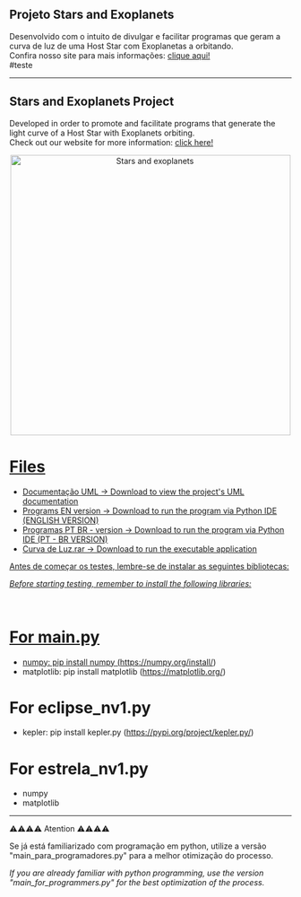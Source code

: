 ## Projeto Stars and Exoplanets 
Desenvolvido com o intuito de divulgar e facilitar programas que geram a curva de luz de uma Host Star com Exoplanetas a orbitando.
<br>
Confira nosso site para mais informações: [clique aqui!](https://www.starsandexoplanets.org/)
</br>
#teste
***

## Stars and Exoplanets Project
Developed in order to promote and facilitate programs that generate the light curve of a Host Star with Exoplanets orbiting.
<br>
Check out our website for more information: [click here!](https://www.starsandexoplanets.org/)
</br>

<p align="center">
<a data-flickr-embed="true" href="https://www.flickr.com/photos/147494408@N05/51010271041/in/dateposted-public/" title="Stars and exoplanets"><img src="https://live.staticflickr.com/65535/51010271041_490c80cb08.jpg" width="500" height="500" alt="Stars and exoplanets">
</p>

# Files 

* Documentação UML -> Download to view the project's UML documentation
* Programs EN version -> Download to run the program via Python IDE (ENGLISH VERSION)
* Programas PT BR - version -> Download to run the program via Python IDE (PT - BR VERSION)
* Curva de Luz.rar -> Download to run the executable application

Antes de começar os testes, lembre-se de instalar as seguintes bibliotecas: 
<br>

_Before starting testing, remember to install the following libraries:_

</br>

# For main.py
* numpy: pip install numpy (https://numpy.org/install/)
* matplotlib: pip install matplotlib (https://matplotlib.org/)

# For eclipse_nv1.py 
* kepler: pip install kepler.py (https://pypi.org/project/kepler.py/) 


# For estrela_nv1.py 
* numpy
* matplotlib


*** 

⚠️⚠️⚠️⚠️ Atention ⚠️⚠️⚠️⚠️

Se já está familiarizado com programação em python, utilize a versão "main_para_programadores.py" para a melhor otimização do processo.
<br>

_If you are already familiar with python programming, use the version "main_for_programmers.py" for the best optimization of the process._

</br>

